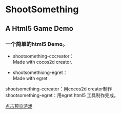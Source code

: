 # ShootSomething
## A Html5 Game Demo 
### 一个简单的html5 Demo。 
* shootsomething-cccreator：  
    Made with cocos2d creator.

* shootsomethiong-egret：  
    Made with egret


shootsomething-ccreator：用cocos2d creator制作  
shootsomething-egret：用egret html5 工具制作完成。

[点击预览游戏](http://wingftp.open.egret.com/ftproot/109383670/)
